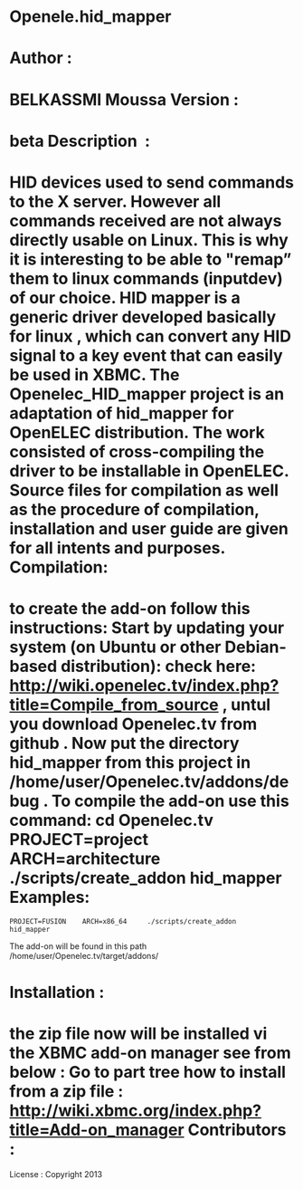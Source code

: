 Openele.hid_mapper
==================
Author :
========
BELKASSMI Moussa
Version :
=========
beta
Description  :
==============
HID devices used to send commands to the X server. However all commands  received are not always directly usable on  Linux. This is why it is interesting to be able to "remap”  them to linux commands (inputdev) of our choice.
HID mapper is a generic driver developed basically for linux ,  which can convert any HID signal to a key event that can easily be used in XBMC. The Openelec_HID_mapper  project is an adaptation of hid_mapper for OpenELEC  distribution. The work consisted of cross-compiling the driver  to be installable in OpenELEC.  Source files for compilation as well as the procedure of compilation, installation and user guide are given for all intents and purposes.
Compilation:
============
to create the add-on follow this instructions:
Start by updating your system (on Ubuntu or other Debian-based distribution): check here: http://wiki.openelec.tv/index.php?title=Compile_from_source , untul you download Openelec.tv from github .
Now put the directory hid_mapper from this project  in /home/user/Openelec.tv/addons/debug .
To compile the add-on use this command: 
   cd Openelec.tv
	PROJECT=project ARCH=architecture    ./scripts/create_addon     hid_mapper
Examples:
=========
	PROJECT=FUSION    ARCH=x86_64     ./scripts/create_addon     hid_mapper


The add-on will be found in this path  /home/user/Openelec.tv/target/addons/

Installation  :
===============
the zip file now will be installed vi the XBMC add-on manager see from below :
Go to part tree how to install from a zip file : http://wiki.xbmc.org/index.php?title=Add-on_manager
Contributors :
==============
License : Copyright 2013
